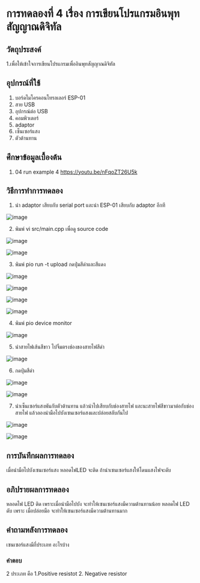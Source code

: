 # การทดลองที่ 4 เรื่อง การเขียนโปรแกรมอินพุทสัญญาณดิจิทัล
## วัตถุประสงค์
1.เพื่อให้เข้าใจการเขียนโปรแกรมเพื่ออินพุทสัญญาณดิจิทัล

## อุปกรณ์ที่ใช้
1. บอร์ดไมโครคอนโทรลเลอร์ ESP-01
2. สาย USB
3. อุปกรณ์ต่อ USB
4. คอมพิวเตอร์
5. adaptor
6. เซ็นเซอร์แสง
7. ตัวต้านทาน
## ศึกษาข้อมูลเบื้องต้น
1. 04 run example 4 https://youtu.be/nFqoZT26U5k

## วิธีการทำการทดลอง
1. นำ adaptor เสียบกับ serial port และนำ ESP-01 เสียบกับ adaptor อีกที

![image](https://user-images.githubusercontent.com/80879728/112291138-6fabb480-8cc2-11eb-9377-8da7bddb7986.png)

2. พิมพ์ vi src/main.cpp เพื่อดู source code

![image](https://user-images.githubusercontent.com/80879728/112302654-e601e400-8ccd-11eb-8199-67d8dbca12a1.png)

![image](https://user-images.githubusercontent.com/80879728/112302708-f4500000-8ccd-11eb-8d20-2b9d5f393b87.png)

3. พิมพ์ pio run -t upload กดปุ่มสีดำและสีแดง

![image](https://user-images.githubusercontent.com/80879728/112303245-a687c780-8cce-11eb-9dd4-80475df8dd60.png)

![image](https://user-images.githubusercontent.com/80879728/112303266-abe51200-8cce-11eb-9a55-0e02c704b6d8.png)

![image](https://user-images.githubusercontent.com/80879728/112303285-b0a9c600-8cce-11eb-97c4-cb80bf99c0f4.png)

![image](https://user-images.githubusercontent.com/80879728/112303311-b7d0d400-8cce-11eb-920f-62458004b246.png)

4. พิมพ์ pio device monitor

![image](https://user-images.githubusercontent.com/80879728/112303576-041c1400-8ccf-11eb-8fc9-081e5bac4f59.png)

5. นำสายไฟเส้นสีขาว ไปจิ้มตรงช่องของสายไฟสีดำ

![image](https://user-images.githubusercontent.com/80879728/112304027-93292c00-8ccf-11eb-9837-50e7db354f2c.png)

6. กดปุ่มสีดำ

![image](https://user-images.githubusercontent.com/80879728/112304239-d6839a80-8ccf-11eb-93bd-b187ad5ef314.png)

![image](https://user-images.githubusercontent.com/80879728/112304274-e13e2f80-8ccf-11eb-8a7f-35f5beb4195f.png)

7. นำเซ็นเซอร์แสงพันกับตัวต้านทาน แล้วนำไปเสียบกับช่องสายไฟ และนะสายไฟสีขาวมาต่อกับช่องสายไฟ แล้วลองนำมือไปบังเซนเซอร์แสงและปล่อยสลับกันไป

![image](https://user-images.githubusercontent.com/80879728/112304961-b43e4c80-8cd0-11eb-9425-e2580bebc7ce.png)

![image](https://user-images.githubusercontent.com/80879728/112304977-b9030080-8cd0-11eb-8f70-ec9f4ed81945.png)


## การบันทึกผลการทดลอง
เมื่อนำมือไปบังเซนเซอร์แสง หลอดไฟLED จะติด ถ้านำเซนเซอร์แสงให้โดนแสงไฟจะดับ

## อภิปรายผลการทดลอง
หลอดไฟ LED ติด เพราะเมื่อนำมือไปบัง จะทำให้เซนเซอร์แสงมีความต้านทานน้อย  หลอดไฟ LED ดับ เพราะ เมื่อปล่อยมือ จะทำให้เซนเซอร์แสงมีความต้านทานมาก

## คำถามหลังการทดลอง
เซนเซอร์แสงมีกี่ประเภท อะไรบ้าง
### คำตอบ
2 ประเภท คือ 1.Positive resistot 2. Negative resistor

